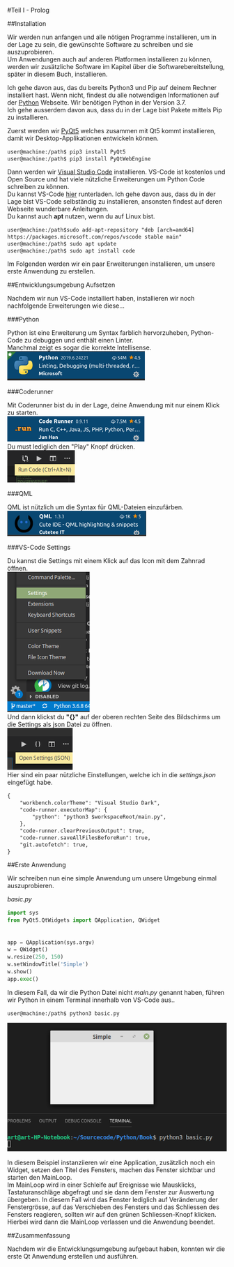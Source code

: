 #Teil I - Prolog

##Installation

Wir werden nun anfangen und alle nötigen Programme installieren, um in der Lage zu sein, die gewünschte Software zu schreiben und sie auszuprobieren.  
Um Anwendungen auch auf anderen Platformen installieren zu können, werden wir zusätzliche Software im Kapitel über die Softwarebereitstellung, später in diesem Buch, installieren.  

Ich gehe davon aus, das du bereits Python3 und Pip auf deinem Rechner installiert hast. Wenn nicht, findest du alle notwendigen Informationen auf der [Python](https://python.org) Webseite. Wir benötigen Python in der Version 3.7.   
Ich gehe ausserdem davon aus, dass du in der Lage bist Pakete mittels Pip zu installieren.  

Zuerst werden wir [PyQt5](https://www.riverbankcomputing.com/software/pyqt/intro) welches zusammen mit Qt5 kommt installieren, damit wir Desktop-Applikationen entwickeln können. 

```console
user@machine:/path$ pip3 install PyQt5
user@machine:/path$ pip3 install PyQtWebEngine
```
Dann werden wir [Visual Studio Code](https://code.visualstudio.com/) installieren. VS-Code ist kostenlos und Open Source und hat viele nützliche Erweiterungen um Python Code schreiben zu können.  
Du kannst VS-Code [hier](https://code.visualstudio.com/Download) runterladen. Ich gehe davon aus, dass du in der Lage bist VS-Code selbständig zu installieren, ansonsten findest auf deren Webseite wunderbare Anleitungen.  
Du kannst auch **apt** nutzen, wenn du auf Linux bist.

```console
user@machine:/path$sudo add-apt-repository "deb [arch=amd64] https://packages.microsoft.com/repos/vscode stable main"
user@machine:/path$ sudo apt update
user@machine:/path$ sudo apt install code
```

Im Folgenden werden wir ein paar Erweiterungen installieren, um unsere erste Anwendung zu erstellen.   

##Entwicklungsumgebung Aufsetzen

Nachdem wir nun VS-Code installiert haben, installieren wir noch nachfolgende Erweiterungen wie diese...   

###Python

Python ist eine Erweiterung um Syntax farblich hervorzuheben, Python-Code zu debuggen und enthält einen Linter.  
Manchmal zeigt es sogar die korrekte Intellisense.  
![AltText](../images/python.png "Title")

###Coderunner

Mit Coderunner bist du in der Lage, deine Anwendung mit nur einem Klick zu starten.     
![AltText](../images/coderunner.png "Title")  
Du must lediglich den "Play" Knopf drücken.  
![AltText](../images/runner.png "Title")

###QML

QML ist nützlich um die Syntax für QML-Dateien einzufärben.   
<img src="../images/qml.png" alt="QML" title="QML" />

###VS-Code Settings

Du kannst die Settings mit einem Klick auf das Icon mit dem Zahnrad öffnen.     
![AltText](../images/settings.png "Title")   
Und dann klickst du **"{}"** auf der oberen rechten Seite des Bildschirms um die Settings als json Datei zu öffnen.     
![AltText](../images/json.png "Title")  
Hier sind ein paar nützliche Einstellungen, welche ich in die *settings.json* eingefügt habe.  

<div class="codehilite"><pre><span></span><code><span class="p">{</span>
    <span class="nt">&quot;workbench.colorTheme&quot;</span><span class="p">:</span> <span class="s2">&quot;Visual Studio Dark&quot;</span><span class="p">,</span>
    <span class="nt">&quot;code-runner.executorMap&quot;</span><span class="p">:</span> <span class="p">{</span>
        <span class="nt">&quot;python&quot;</span><span class="p">:</span> <span class="s2">&quot;python3 $workspaceRoot/main.py&quot;</span><span class="p">,</span>
    <span class="p">},</span>
    <span class="nt">&quot;code-runner.clearPreviousOutput&quot;</span><span class="p">:</span> <span class="kc">true</span><span class="p">,</span>
    <span class="nt">&quot;code-runner.saveAllFilesBeforeRun&quot;</span><span class="p">:</span> <span class="kc">true</span><span class="p">,</span>
    <span class="nt">&quot;git.autofetch&quot;</span><span class="p">:</span> <span class="kc">true</span><span class="p">,</span>
<span class="p">}</span>
</code></pre></div>

##Erste Anwendung

Wir schreiben nun eine simple Anwendung um unsere Umgebung einmal auszuprobieren.    

*basic.py*
```python
import sys
from PyQt5.QtWidgets import QApplication, QWidget


app = QApplication(sys.argv)
w = QWidget()
w.resize(250, 150)
w.setWindowTitle('Simple')
w.show()
app.exec()
```
In diesem Fall, da wir die Python Datei nicht *main.py* genannt haben, führen wir Python in einem Terminal innerhalb von VS-Code aus..  

```console
user@machine:/path$ python3 basic.py
```

![AltText](../images/simple.png "Title")  
  
In diesem Beispiel instanziieren wir eine Application, zusätzlich noch ein Widget, setzen den Titel des Fensters, machen das Fenster sichtbar und starten den MainLoop.  
Im MainLoop wird in einer Schleife auf Ereignisse wie Mausklicks, Tastaturanschläge abgefragt und sie dann dem Fenster zur Auswertung übergeben.  In diesem Fall wird das Fenster lediglich auf Veränderung der Fenstergrösse, auf das Verschieben des Fensters und das Schliessen des Fensters reagieren, sollten wir auf den grünen Schliessen-Knopf klicken. Hierbei wird dann die MainLoop verlassen und die Anwendung beendet.   

##Zusammenfassung

Nachdem wir die Entwicklungsumgebung aufgebaut haben, konnten wir die erste Qt Anwendung erstellen und ausführen. 
